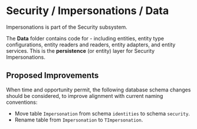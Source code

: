 # Security / Impersonations / Data

Impersonations is part of the Security subsystem.
  
The **Data** folder contains code for - including entities, entity type configurations, entity readers and readers, entity adapters, and entity services. This is the **persistence** (or entity) layer for Security Impersonations.

## Proposed Improvements

When time and opportunity permit, the following database schema changes should be considered, to improve alignment with current naming conventions:

* Move table `Impersonation` from schema `identities` to schema `security`.
* Rename table from `Impersonation` to `TImpersonation`.
